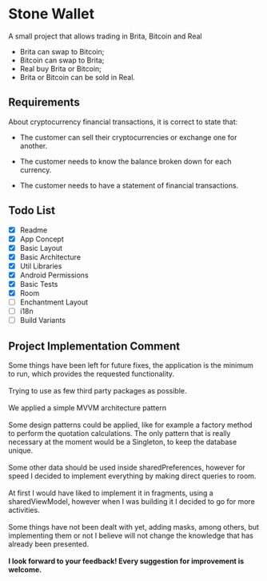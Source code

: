 # Stone Wallet

A small project that allows trading in Brita, Bitcoin and Real
<br>
- Brita can swap to Bitcoin;
- Bitcoin can swap to Brita;
- Real buy Brita or Bitcoin;
- Brita or Bitcoin can be sold in Real.

## Requirements

About cryptocurrency financial transactions, it is correct to state that:

* The customer can sell their cryptocurrencies or exchange one for another.

* The customer needs to know the balance broken down for each currency.

* The customer needs to have a statement of financial transactions.

## Todo List
- [X] Readme
- [X] App Concept
- [X] Basic Layout
- [X] Basic Architecture
- [X] Util Libraries
- [X] Android Permissions
- [X] Basic Tests
- [X] Room
- [ ] Enchantment Layout
- [ ] i18n
- [ ] Build Variants

## Project Implementation Comment

Some things have been left for future fixes, the application is the minimum to run, which provides the requested functionality.
<br><br>
Trying to use as few third party packages as possible.
<br><br>
We applied a simple MVVM architecture pattern
<br><br>
Some design patterns could be applied, like for example a factory method to perform the quotation calculations.
The only pattern that is really necessary at the moment would be a Singleton, to keep the database unique.
<br><br>
Some other data should be used inside sharedPreferences, however for speed I decided to implement everything by making direct queries to room.
<br><br>
At first I would have liked to implement it in fragments, using a sharedViewModel, however when I was building it I decided to go for more activities.
<br><br>
Some things have not been dealt with yet, adding masks, among others, but implementing them or not I believe will not change the knowledge that has already been presented.
<br><br>
<b>I look forward to your feedback! Every suggestion for improvement is welcome.</b>